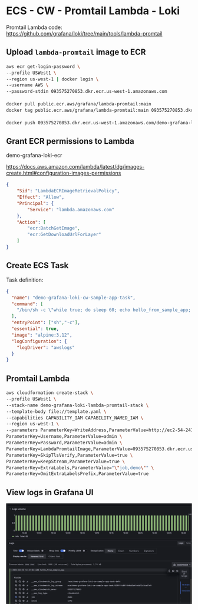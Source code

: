 # ECS - CW - Promtail Lambda - Loki
 Promtail Lambda code: https://github.com/grafana/loki/tree/main/tools/lambda-promtail

## Upload `lambda-promtail` image to ECR


```sh
aws ecr get-login-password \
--profile USWest1 \
--region us-west-1 | docker login \
--username AWS \
--password-stdin 093575270853.dkr.ecr.us-west-1.amazonaws.com

docker pull public.ecr.aws/grafana/lambda-promtail:main
docker tag public.ecr.aws/grafana/lambda-promtail:main 093575270853.dkr.ecr.us-west-1.amazonaws.com/demo-grafana-loki-ecr:latest

docker push 093575270853.dkr.ecr.us-west-1.amazonaws.com/demo-grafana-loki-ecr:latest
```

## Grant ECR permissions to Lambda

demo-grafana-loki-ecr

https://docs.aws.amazon.com/lambda/latest/dg/images-create.html#configuration-images-permissions

```json
{
	"Sid": "LambdaECRImageRetrievalPolicy",
	"Effect": "Allow",
	"Principal": {
		"Service": "lambda.amazonaws.com"
	},
	"Action": [
	  	"ecr:BatchGetImage",
	  	"ecr:GetDownloadUrlForLayer"
	]
}   
```

## Create ECS Task 

Task definition:
  
```json
{
  "name": "demo-grafana-loki-cw-sample-app-task",
  "command": [
    "/bin/sh -c \"while true; do sleep 60; echo hello_from_sample_app; done\""
  ],
  "entryPoint": ["sh","-c"],
  "essential": true,
  "image": "alpine:3.12",
  "logConfiguration": {
    "logDriver": "awslogs"
  }
}
```

## Promtail Lambda

```sh
aws cloudformation create-stack \
--profile USWest1 \
--stack-name demo-grafana-loki-lambda-promtail-stack \
--template-body file://template.yaml \
--capabilities CAPABILITY_IAM CAPABILITY_NAMED_IAM \
--region us-west-1 \
--parameters ParameterKey=WriteAddress,ParameterValue=http://ec2-54-241-127-143.us-west-1.compute.amazonaws.com:3100/loki/api/v1/push \
ParameterKey=Username,ParameterValue=admin \
ParameterKey=Password,ParameterValue=admin \
ParameterKey=LambdaPromtailImage,ParameterValue=093575270853.dkr.ecr.us-west-1.amazonaws.com/demo-grafana-loki-ecr:latest \
ParameterKey=SkipTlsVerify,ParameterValue=true \
ParameterKey=KeepStream,ParameterValue=true \
ParameterKey=ExtraLabels,ParameterValue="\"job,demo\"" \
ParameterKey=OmitExtraLabelsPrefix,ParameterValue=true
```


## View logs in Grafana UI

![CW-Loki-Grafana-UI](example-cw-lambda.png)



